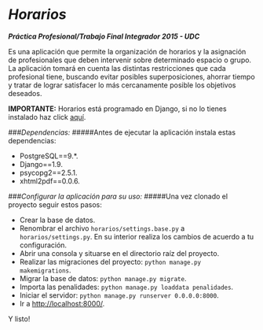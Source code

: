 *Horarios*
========

***Práctica Profesional/Trabajo Final Integrador 2015 - UDC***

Es una aplicación que permite la organización de horarios y la asignación de profesionales que deben intervenir sobre determinado espacio o grupo. La aplicación tomará en cuenta las distintas restricciones que cada profesional tiene, buscando evitar posibles superposiciones, ahorrar tiempo y tratar de lograr satisfacer lo más cercanamente posible los objetivos deseados.

**IMPORTANTE:**
Horarios está programado en Django, si no lo tienes instalado haz click [aquí](https://www.djangoproject.com/download/ "Descargar Django").

###*Dependencias:*
#####Antes de ejecutar la aplicación instala estas dependencias:
* PostgreSQL==9.*.
* Django==1.9.
* psycopg2==2.5.1.
* xhtml2pdf==0.0.6.

###*Configurar la aplicación para su uso:*
#####Una vez clonado el proyecto seguir estos pasos:
* Crear la base de datos.
* Renombrar el archivo `horarios/settings.base.py` a `horarios/settings.py`. En su interior realiza los cambios de acuerdo a tu configuración.
* Abrir una consola y situarse en el directorio raíz del proyecto.
* Realizar las migraciones del proyecto: `python manage.py makemigrations`.
* Migrar la base de datos: `python manage.py migrate`.
* Importa las penalidades: `python manage.py loaddata penalidades`.
* Iniciar el servidor: `python manage.py runserver 0.0.0.0:8000`.
* Ir a [http://localhost:8000/](http://localhost:8000/).

Y listo!
